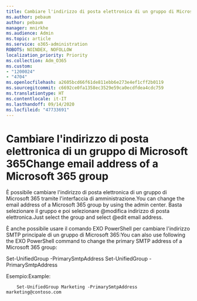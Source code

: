 ```yaml
---
title: Cambiare l'indirizzo di posta elettronica di un gruppo di Microsoft 365
ms.author: pebaum
author: pebaum
manager: mnirkhe
ms.audience: Admin
ms.topic: article
ms.service: o365-administration
ROBOTS: NOINDEX, NOFOLLOW
localization_priority: Priority
ms.collection: Adm_O365
ms.custom:
- "1200024"
- "4704"
ms.openlocfilehash: a2605bcd66f61de811ebb6e273e4ef1cff2b0119
ms.sourcegitcommit: c6692ce0fa1358ec3529e59ca0ecdfdea4cdc759
ms.translationtype: HT
ms.contentlocale: it-IT
ms.lasthandoff: 09/14/2020
ms.locfileid: "47733691"
---
```

# <a name="change-email-address-of-a-microsoft-365-group"></a><span data-ttu-id="218e7-102">Cambiare l'indirizzo di posta elettronica di un gruppo di Microsoft 365</span><span class="sxs-lookup"><span data-stu-id="218e7-102">Change email address of a Microsoft 365 group</span></span>

<span data-ttu-id="218e7-103">È possibile cambiare l'indirizzo di posta elettronica di un gruppo di Microsoft 365 tramite l'interfaccia di amministrazione.</span><span class="sxs-lookup"><span data-stu-id="218e7-103">You can change the email address of a Microsoft 365 group by using the admin center.</span></span> <span data-ttu-id="218e7-104">Basta selezionare il gruppo e poi selezionare @modifica indirizzo di posta elettronica.</span><span class="sxs-lookup"><span data-stu-id="218e7-104">Just select the group and select @edit email address.</span></span>

<span data-ttu-id="218e7-105">È anche possibile usare il comando EXO PowerShell per cambiare l'indirizzo SMTP principale di un gruppo di Microsoft 365:</span><span class="sxs-lookup"><span data-stu-id="218e7-105">You can also use following the EXO PowerShell command to change the primary SMTP address of a Microsoft 365 group:</span></span>

<span data-ttu-id="218e7-106">Set-UnifiedGroup <Group Name> -PrimarySmtpAddress <new SMTP Address></span><span class="sxs-lookup"><span data-stu-id="218e7-106">Set-UnifiedGroup <Group Name> -PrimarySmtpAddress <new SMTP Address></span></span>

<span data-ttu-id="218e7-107">Esempio:</span><span class="sxs-lookup"><span data-stu-id="218e7-107">Example:</span></span>

```
    Set-UnifiedGroup Marketing -PrimarySmtpAddress marketing@contoso.com
```
